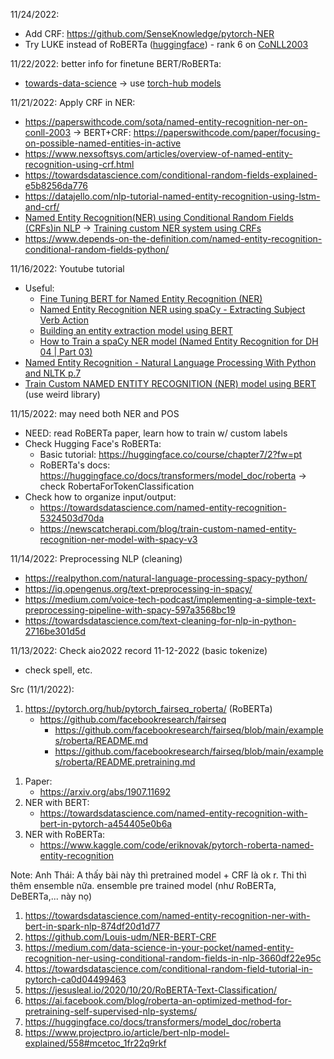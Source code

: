 11/24/2022:
* Add CRF: https://github.com/SenseKnowledge/pytorch-NER
* Try LUKE instead of RoBERTa ([huggingface](https://huggingface.co/docs/transformers/model_doc/luke#transformers.LukeModel)) - rank 6 on [CoNLL2003](https://paperswithcode.com/sota/named-entity-recognition-ner-on-conll-2003)

11/22/2022: better info for finetune BERT/RoBERTa:
* [towards-data-science](https://towardsdatascience.com/fine-tuning-bert-for-text-classification-54e7df642894) -> use [torch-hub models](https://pytorch.org/hub/huggingface_pytorch-transformers/)

11/21/2022: Apply CRF in NER:
* https://paperswithcode.com/sota/named-entity-recognition-ner-on-conll-2003
        -> BERT+CRF: https://paperswithcode.com/paper/focusing-on-possible-named-entities-in-active
* https://www.nexsoftsys.com/articles/overview-of-named-entity-recognition-using-crf.html
* https://towardsdatascience.com/conditional-random-fields-explained-e5b8256da776
* https://datajello.com/nlp-tutorial-named-entity-recognition-using-lstm-and-crf/
* [Named Entity Recognition(NER) using Conditional Random Fields (CRFs)in NLP](https://medium.com/data-science-in-your-pocket/named-entity-recognition-ner-using-conditional-random-fields-in-nlp-3660df22e95c) -> [Training custom NER system using CRFs](https://medium.com/data-science-in-your-pocket/training-custom-ner-system-using-crfs-146e0e922851)
* https://www.depends-on-the-definition.com/named-entity-recognition-conditional-random-fields-python/


11/16/2022: Youtube tutorial
* Useful:
    * [Fine Tuning BERT for Named Entity Recognition (NER)](https://www.youtube.com/watch?v=dzyDHMycx_c)
    * [Named Entity Recognition NER using spaCy - Extracting Subject Verb Action](https://www.youtube.com/watch?v=TxTxWAohW7E&list=PLxqBkZuBynVTn2lkHNAcw6lgm1MD5QiMK&index=6)
    * [Building an entity extraction model using BERT](https://www.youtube.com/watch?v=MqQ7rqRllIc)
    * [How to Train a spaCy NER model (Named Entity Recognition for DH 04 | Part 03)](https://www.youtube.com/watch?v=7Z1imsp6g10&list=PL2VXyKi-KpYs1bSnT8bfMFyGS-wMcjesM&index=6)
* [Named Entity Recognition - Natural Language Processing With Python and NLTK p.7](https://www.youtube.com/watch?v=LFXsG7fueyk)
* [Train Custom NAMED ENTITY RECOGNITION (NER) model using BERT](https://www.youtube.com/watch?v=uKPBkendlxw) (use weird library)

11/15/2022: may need both NER and POS
* NEED: read RoBERTa paper, learn how to train w/ custom labels
* Check Hugging Face's RoBERTa:
    * Basic tutorial: https://huggingface.co/course/chapter7/2?fw=pt
    * RoBERTa's docs: https://huggingface.co/docs/transformers/model_doc/roberta -> check RobertaForTokenClassification
* Check how to organize input/output:
    * https://towardsdatascience.com/named-entity-recognition-5324503d70da
    * https://newscatcherapi.com/blog/train-custom-named-entity-recognition-ner-model-with-spacy-v3

11/14/2022: Preprocessing NLP (cleaning)
* https://realpython.com/natural-language-processing-spacy-python/
* https://iq.opengenus.org/text-preprocessing-in-spacy/
* https://medium.com/voice-tech-podcast/implementing-a-simple-text-preprocessing-pipeline-with-spacy-597a3568bc19
* https://towardsdatascience.com/text-cleaning-for-nlp-in-python-2716be301d5d

11/13/2022: Check aio2022 record 11-12-2022 (basic tokenize)
* check spell, etc.

Src (11/1/2022):
1. https://pytorch.org/hub/pytorch_fairseq_roberta/ (RoBERTa)
    * https://github.com/facebookresearch/fairseq
        * https://github.com/facebookresearch/fairseq/blob/main/examples/roberta/README.md
        * https://github.com/facebookresearch/fairseq/blob/main/examples/roberta/README.pretraining.md
<!-- 1. Huggingface-Transformers (RoBERTa):
    * https://github.com/huggingface/transformers/tree/77321481247787c97568c3b9f64b19e22351bab8
    * https://huggingface.co/docs/transformers/v4.24.0/en/model_doc/roberta#transformers.RobertaForTokenClassification -->
<!-- 1. DeBERTa:
    * https://github.com/microsoft/DeBERTa -->
1. Paper:
    * https://arxiv.org/abs/1907.11692
1. NER with BERT:
    * https://towardsdatascience.com/named-entity-recognition-with-bert-in-pytorch-a454405e0b6a
1. NER with RoBERTa:
    * https://www.kaggle.com/code/eriknovak/pytorch-roberta-named-entity-recognition
    <!-- * https://github.com/code2ashish/Name-Entity-Recognition-BERT-distilBERT-RoBERTa -->

Note: Anh Thái: A thấy bài này thì pretrained model + CRF là ok r. Thi thì thêm ensemble nữa. ensemble pre trained model (như RoBERTa, DeBERTa,... này nọ)
1. https://towardsdatascience.com/named-entity-recognition-ner-with-bert-in-spark-nlp-874df20d1d77
1. https://github.com/Louis-udm/NER-BERT-CRF
1. https://medium.com/data-science-in-your-pocket/named-entity-recognition-ner-using-conditional-random-fields-in-nlp-3660df22e95c
1. https://towardsdatascience.com/conditional-random-field-tutorial-in-pytorch-ca0d04499463
1. https://jesusleal.io/2020/10/20/RoBERTA-Text-Classification/
1. https://ai.facebook.com/blog/roberta-an-optimized-method-for-pretraining-self-supervised-nlp-systems/
1. https://huggingface.co/docs/transformers/model_doc/roberta
1. https://www.projectpro.io/article/bert-nlp-model-explained/558#mcetoc_1fr22q9rkf
